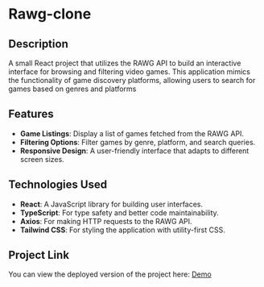 # Rawg-clone

## Description

A small React project that utilizes the RAWG API to build an interactive interface for browsing and filtering video games. This application mimics the functionality of game discovery platforms, allowing users to search for games based on genres and platforms

## Features

- **Game Listings**: Display a list of games fetched from the RAWG API.
- **Filtering Options**: Filter games by genre, platform, and search queries.
- **Responsive Design**: A user-friendly interface that adapts to different screen sizes.

## Technologies Used

- **React**: A JavaScript library for building user interfaces.
- **TypeScript**: For type safety and better code maintainability.
- **Axios**: For making HTTP requests to the RAWG API.
- **Tailwind CSS**: For styling the application with utility-first CSS.

## Project Link

You can view the deployed version of the project here: [Demo](https://rawggame-nine.vercel.app)
